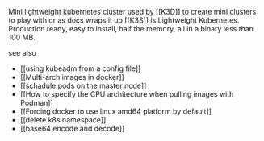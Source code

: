 Mini lightweight kubernetes cluster used by [[K3D]] to create mini clusters to play with
or as docs wraps it up [[K3S]] is Lightweight Kubernetes. Production ready, easy to install, half the memory, all in a binary less than 100 MB.

see also
- [[using kubeadm from a config file]]
- [[Multi-arch images in docker]]
- [[schadule pods on the master node]]
- [[How to specify the CPU architecture when pulling images with Podman]]
- [[Forcing docker to use linux amd64 platform by default]]
- [[delete k8s namespace]]
- [[base64 encode and decode]]